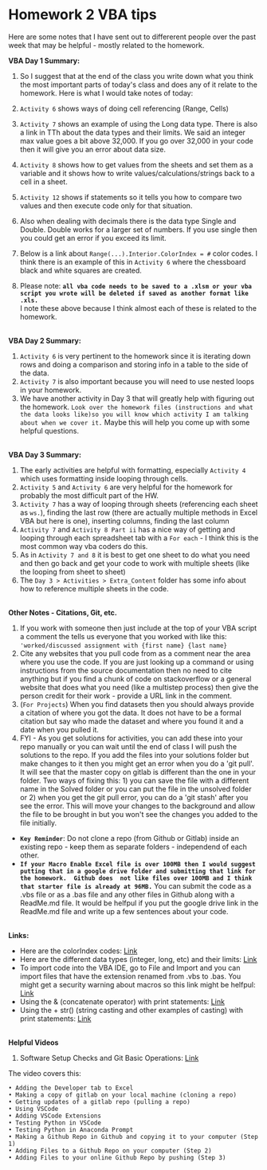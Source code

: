 # Homework 2 VBA tips

Here are some notes that I have sent out to differerent people over the past week that may be helpful - mostly related to the homework.

**VBA Day 1 Summary:**  

1.  So I suggest that at the end of the class you write down what you think the most important parts of today's class and does any of it relate to the homework.  Here is what I would take notes of today:

2.  `Activity 6` shows ways of doing cell referencing (Range, Cells)
3.  `Activity 7` shows an example of using the Long data type.  There is also a link in TTh about the data types and their limits.  We said an integer max value goes a bit above 32,000.  If you go over 32,000 in your code then it will give you an error about data size.
4.  `Activity 8` shows how to get values from the sheets and set them as a variable and it shows how to write values/calculations/strings back to a cell in a sheet.
5.  `Activity 12` shows if statements so it tells you how to compare two values and then execute code only for that situation.
6.  Also when dealing with decimals there is the data type Single and Double.  Double works for a larger set of numbers.  If you use single then you could get an error if you exceed its limit. 
7.  Below is a link about `Range(...).Interior.ColorIndex = #`  color codes. I think there is an example of this in `Activity 6` where the chessboard black and white squares are created.
8.  Please note:  **`all vba code needs to be saved to a .xlsm or your vba script you wrote will be deleted if saved as another format like .xls.`**  
I note these above because I think almost each of these is related to the homework.
<br><br>  

**VBA Day 2 Summary:**  
1.  `Activity 6` is very pertinent to the homework since it is iterating down rows and doing a comparison and storing info  in a table to the side of the data.  
2.  `Activity 7` is also important because you will need to use nested loops in your homework.  
3.  We have another activity in Day 3 that will greatly help with figuring out the homework.  `Look over the homework files (instructions and what the data looks like)so you will know which activity I am talking about when we cover it.`  Maybe this will help you come up with some helpful questions.
<br><br>

**VBA Day 3 Summary:**  
1.  The early activities are helpful with formatting, especially `Activity 4` which uses formatting inside looping through cells. 
2.  `Activity 5` and `Activity 6` are very helpful for the homework for probably the most difficult part of the HW.
2.  `Activity 7` has a way of looping through sheets (referencing each sheet as `ws.`), finding the last row (there are actually multiple methods in Excel VBA but here is one), inserting columns, finding the last column 
3.  `Activity 7` and `Activity 8 Part ii` has a nice way of getting and looping through each spreadsheet tab with a `For each` - I think this is the most common way vba coders do this.
3.  As in `Activity 7 and 8` it is best to get one sheet to do what you need and then go back and get your code to work with multiple sheets (like the looping from sheet to sheet)
3.  The `Day 3 > Activities > Extra_Content` folder has some info about how to reference multiple sheets in the code.
<br><br>

**Other Notes - Citations, Git, etc.**
1.  If you work with someone then just include at the top of your VBA script a comment the tells us everyone that you worked with like this:
`'worked/discussed assignment with {first name} {last name}`
2. Cite any websites that you pull code from as a comment near the area where you use the code.  If you are just looking up a command or using instructions from the source documentation then no need to cite anything but if you find a chunk of code on stackoverflow or a general website that does what you need (like a multistep process) then give the person credit for their work - provide a URL link in the comment. 
3.  (`For Projects`) When you find datasets then you should always provide a citation of where you got the data.  It does not have to be a formal citation but say who made the dataset and where you found it and a date when you pulled it.
4.  FYI - As you get solutions for activities, you can add these into your repo manually or you can wait until the end of class I will push the solutions to the repo.  If you add the files into your solutions folder but make changes to it then you might get an error when you do a 'git pull'.  It will see that the master copy on gitlab is different than the one in your folder.  Two ways of fixing this:  1) you can save the file  with a different name in the Solved folder or you can put the file in the unsolved folder or 2) when you get the git pull error, you can do a 'git stash' after you see the error.  This will move your changes to the background and allow the file to be brought in but you won't see the changes you added to the file initially.
* **`Key Reminder`**:  Do not clone a repo (from Github or Gitlab) inside an existing repo - keep them as separate folders - independend of each other. 
* **`If your Macro Enable Excel file is over 100MB then I would suggest putting that in a google drive folder and submitting that link for the homework.  Github does  not like files over 100MB and I think that starter file is already at 96MB.`**  You can submit the code as a .vbs file or as a .bas file and any other files in Github along with a ReadMe.md file.  It would be helfpul if you put the google drive link in the ReadMe.md file and write up a few sentences about your code.
<br><br>

**Links:**
* Here are the colorIndex codes: [Link](https://www.automateexcel.com/excel-formatting/color-reference-for-color-index/)
* Here are the different data types (integer, long, etc) and their limits:  [Link](https://docs.microsoft.com/en-us/office/vba/language/reference/user-interface-help/data-type-summary)
* To import code into the VBA IDE, go to File and Import and you can import files that have the extension renamed from .vbs to .bas.  You might get a security warning about macros so this link might be helfpul:  [Link](https://support.microsoft.com/en-us/office/enable-or-disable-macros-in-office-files-12b036fd-d140-4e74-b45e-16fed1a7e5c6?ui=en-us&rs=en-us&ad=us)
* Using the & (concatenate operator) with print statements: [Link](https://www.tutorialspoint.com/vba/vba_concatenation_operators.htm)
* Using the + str() (string casting and other examples of casting) with print statements: [Link](https://www.automateexcel.com/vba/convert-text-string-to-number/)
<br><br>

**Helpful Videos**
1.  Software Setup Checks and Git Basic Operations:  [Link](https://northwestern.hosted.panopto.com/Panopto/Pages/Viewer.aspx?id=c5a12560-9e09-4404-81d7-acd20173d4d1) 


The video covers this:
```
• Adding the Developer tab to Excel
• Making a copy of gitlab on your local machine (cloning a repo)
• Getting updates of a gitlab repo (pulling a repo)
• Using VSCode
• Adding VSCode Extensions
• Testing Python in VSCode
• Testing Python in Anaconda Prompt
• Making a Github Repo in Github and copying it to your computer (Step 1)
• Adding Files to a Github Repo on your computer (Step 2)
• Adding Files to your online Github Repo by pushing (Step 3)
```